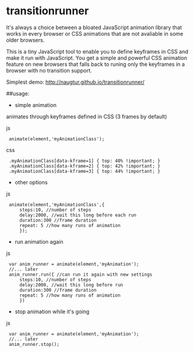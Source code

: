 transitionrunner
================

It's always a choice between a bloated JavaScript animation library that works in every browser or CSS animations that are not avaliable in some older browsers.

This is a tiny JavaScript tool to enable you to define keyframes in CSS and make it run with JavaScript. You get a simple and powerful CSS animation feature on new browsers that falls back to runing only the keyframes in a browser with no transition support.

Simplest demo: http://naugtur.github.io/transitionrunner/

##usage:

 - simple animation

animates through keyframes defined in CSS
(3 frames by default)
 
js

     animate(element,'myAnimationClass');
css

     .myAnimationClass[data-kframe=1] { top: 40% !important; }
     .myAnimationClass[data-kframe=2] { top: 42% !important; }
     .myAnimationClass[data-kframe=3] { top: 44% !important; }

 - other options
  
js

     animate(element,'myAnimationClass',{
         steps:10, //number of steps
         delay:2000, //wait this long before each run 
         duration:300 //frame duration 
         repeat: 5 //how many runs of animation
         });

 - run animation again
 
js

     var anim_runner = animate(element,'myAnimation');
     //... later
     anim_runner.run({ //can run it again with new settings
         steps:10, //number of steps
         delay:2000, //wait this long before run
         duration:300 //frame duration 
         repeat: 5 //how many runs of animation
         })

 - stop animation while it's going
 
js

     var anim_runner = animate(element,'myAnimation');
     //... later
     anim_runner.stop();    

